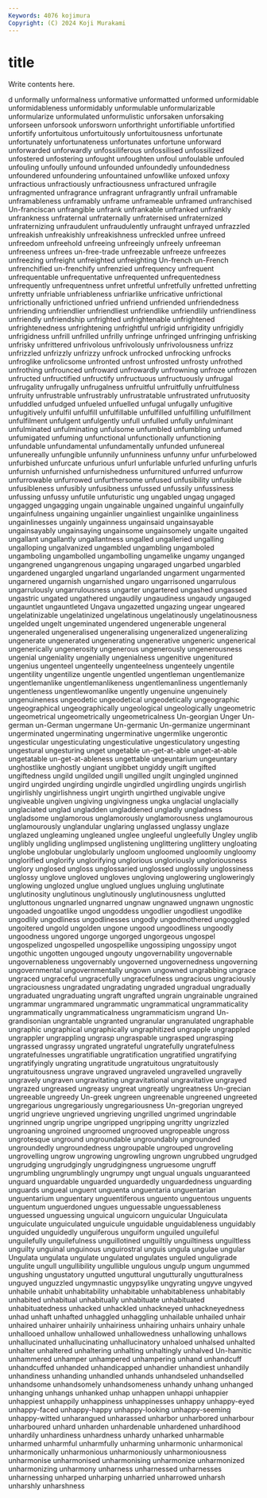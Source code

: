 ```yaml
---
Keywords: 4076 kojimura
Copyright: (C) 2024 Koji Murakami
---
```


# title

Write contents here.



d unformally
unformalness unformative unformatted unformed unformidable unformidableness unformidably unformulable unformularizable unformularize
unformulated unformulistic unforsaken unforsaking unforseen unforsook unforsworn unforthright unfortifiable unfortified
unfortify unfortuitous unfortuitously unfortuitousness unfortunate unfortunately unfortunateness unfortunates unfortune unforward
unforwarded unforwardly unfossiliferous unfossilised unfossilized unfostered unfostering unfought unfoughten unfoul
unfoulable unfouled unfouling unfoully unfound unfounded unfoundedly unfoundedness unfoundered unfoundering
unfountained unfowllike unfoxed unfoxy unfractious unfractiously unfractiousness unfractured unfragile unfragmented
unfragrance unfragrant unfragrantly unfrail unframable unframableness unframably unframe unframeable unframed
unfranchised Un-franciscan unfrangible unfrank unfrankable unfranked unfrankly unfrankness unfraternal unfraternally
unfraternised unfraternized unfraternizing unfraudulent unfraudulently unfraught unfrayed unfrazzled unfreakish unfreakishly
unfreakishness unfreckled unfree unfreed unfreedom unfreehold unfreeing unfreeingly unfreely unfreeman
unfreeness unfrees un-free-trade unfreezable unfreeze unfreezes unfreezing unfreight unfreighted unfreighting
Un-french un-French unfrenchified un-frenchify unfrenzied unfrequency unfrequent unfrequentable unfrequentative unfrequented
unfrequentedness unfrequently unfrequentness unfret unfretful unfretfully unfretted unfretting unfretty unfriable
unfriableness unfriarlike unfricative unfrictional unfrictionally unfrictioned unfried unfriend unfriended unfriendedness
unfriending unfriendlier unfriendliest unfriendlike unfriendlily unfriendliness unfriendly unfriendship unfrighted unfrightenable
unfrightened unfrightenedness unfrightening unfrightful unfrigid unfrigidity unfrigidly unfrigidness unfrill unfrilled
unfrilly unfringe unfringed unfringing unfrisking unfrisky unfrittered unfrivolous unfrivolously unfrivolousness
unfrizz unfrizzled unfrizzly unfrizzy unfrock unfrocked unfrocking unfrocks unfroglike unfrolicsome
unfronted unfrost unfrosted unfrosty unfrothed unfrothing unfrounced unfroward unfrowardly unfrowning
unfroze unfrozen unfructed unfructified unfructify unfructuous unfructuously unfrugal unfrugality unfrugally
unfrugalness unfruitful unfruitfully unfruitfulness unfruity unfrustrable unfrustrably unfrustratable unfrustrated unfrutuosity
unfuddled unfudged unfueled unfuelled unfugal unfugally unfugitive unfugitively unfulfil unfulfill
unfulfillable unfulfilled unfulfilling unfulfillment unfulfilment unfulgent unfulgently unfull unfulled unfully
unfulminant unfulminated unfulminating unfulsome unfumbled unfumbling unfumed unfumigated unfuming unfunctional
unfunctionally unfunctioning unfundable unfundamental unfundamentally unfunded unfunereal unfunereally unfungible unfunnily
unfunniness unfunny unfur unfurbelowed unfurbished unfurcate unfurious unfurl unfurlable unfurled
unfurling unfurls unfurnish unfurnished unfurnishedness unfurnitured unfurred unfurrow unfurrowable unfurrowed
unfurthersome unfused unfusibility unfusible unfusibleness unfusibly unfusibness unfussed unfussily unfussiness
unfussing unfussy unfutile unfuturistic ung ungabled ungag ungaged ungagged ungagging
ungain ungainable ungained ungainful ungainfully ungainfulness ungaining ungainlier ungainliest ungainlike
ungainliness ungainlinesses ungainly ungainness ungainsaid ungainsayable ungainsayably ungainsaying ungainsome ungainsomely
ungaite ungaited ungallant ungallantly ungallantness ungalled ungalleried ungalling ungalloping ungalvanized
ungambled ungambling ungamboled ungamboling ungambolled ungambolling ungamelike ungamy unganged ungangrened
ungangrenous ungaping ungaraged ungarbed ungarbled ungardened ungargled ungarland ungarlanded ungarment
ungarmented ungarnered ungarnish ungarnished ungaro ungarrisoned ungarrulous ungarrulously ungarrulousness ungarter
ungartered ungashed ungassed ungastric ungated ungathered ungaudily ungaudiness ungaudy ungauged
ungauntlet ungauntleted Ungava ungazetted ungazing ungear ungeared ungelatinizable ungelatinized ungelatinous
ungelatinously ungelatinousness ungelded ungelt ungeminated ungendered ungenerable ungeneral ungeneraled ungeneralised
ungeneralising ungeneralized ungeneralizing ungenerate ungenerated ungenerating ungenerative ungeneric ungenerical ungenerically
ungenerosity ungenerous ungenerously ungenerousness ungenial ungeniality ungenially ungenialness ungenitive ungenitured
ungenius ungenteel ungenteelly ungenteelness ungenteely ungentile ungentility ungentilize ungentle ungentled
ungentleman ungentlemanize ungentlemanlike ungentlemanlikeness ungentlemanliness ungentlemanly ungentleness ungentlewomanlike ungently ungenuine
ungenuinely ungenuineness ungeodetic ungeodetical ungeodetically ungeographic ungeographical ungeographically ungeological ungeologically
ungeometric ungeometrical ungeometrically ungeometricalness Un-georgian Unger Un-german un-German ungermane Un-germanic
Un-germanize ungerminant ungerminated ungerminating ungerminative ungermlike ungerontic ungesticular ungesticulating ungesticulative
ungesticulatory ungesting ungestural ungesturing unget ungetable un-get-at-able unget-at-able ungetatable un-get-at-ableness
ungettable ungeuntarium ungeuntary unghostlike unghostly ungiant ungibbet ungiddy ungift ungifted
ungiftedness ungild ungilded ungill ungilled ungilt ungingled unginned ungird ungirded
ungirding ungirdle ungirdled ungirdling ungirds ungirlish ungirlishly ungirlishness ungirt ungirth
ungirthed ungivable ungive ungiveable ungiven ungiving ungivingness ungka unglacial unglacially
unglaciated unglad ungladden ungladdened ungladly ungladness ungladsome unglamorous unglamorously unglamorousness
unglamourous unglamourously unglandular unglaring unglassed unglassy unglaze unglazed ungleaming ungleaned
unglee ungleeful ungleefully Ungley unglib unglibly ungliding unglimpsed unglistening unglittering
unglittery ungloating unglobe unglobular unglobularly ungloom ungloomed ungloomily ungloomy unglorified
unglorify unglorifying unglorious ungloriously ungloriousness unglory unglosed ungloss unglossaried unglossed
unglossily unglossiness unglossy unglove ungloved ungloves ungloving unglowering ungloweringly unglowing
unglozed unglue unglued unglues ungluing unglutinate unglutinosity unglutinous unglutinously unglutinousness
unglutted ungluttonous ungnarled ungnarred ungnaw ungnawed ungnawn ungnostic ungoaded ungoatlike
ungod ungoddess ungodlier ungodliest ungodlike ungodlily ungodliness ungodlinesses ungodly ungodmothered
ungoggled ungoitered ungold ungolden ungone ungood ungoodliness ungoodly ungoodness ungored
ungorge ungorged ungorgeous ungospel ungospelized ungospelled ungospellike ungossiping ungossipy ungot
ungothic ungotten ungouged ungouty ungovernability ungovernable ungovernableness ungovernably ungoverned ungovernedness
ungoverning ungovernmental ungovernmentally ungown ungowned ungrabbing ungrace ungraced ungraceful ungracefully
ungracefulness ungracious ungraciously ungraciousness ungradated ungradating ungraded ungradual ungradually ungraduated
ungraduating ungraft ungrafted ungrain ungrainable ungrained ungrammar ungrammared ungrammatic ungrammatical
ungrammaticality ungrammatically ungrammaticalness ungrammaticism ungrand Un-grandisonian ungrantable ungranted ungranular ungranulated
ungraphable ungraphic ungraphical ungraphically ungraphitized ungrapple ungrappled ungrappler ungrappling ungrasp
ungraspable ungrasped ungrasping ungrassed ungrassy ungrated ungrateful ungratefully ungratefulness ungratefulnesses
ungratifiable ungratification ungratified ungratifying ungratifyingly ungrating ungratitude ungratuitous ungratuitously ungratuitousness
ungrave ungraved ungraveled ungravelled ungravelly ungravely ungraven ungravitating ungravitational ungravitative
ungrayed ungrazed ungreased ungreasy ungreat ungreatly ungreatness Un-grecian ungreeable ungreedy
Un-greek ungreen ungreenable ungreened ungreeted ungregarious ungregariously ungregariousness Un-gregorian ungreyed
ungrid ungrieve ungrieved ungrieving ungrilled ungrimed ungrindable ungrinned ungrip ungripe
ungripped ungripping ungritty ungrizzled ungroaning ungroined ungroomed ungrooved ungropeable ungross
ungrotesque unground ungroundable ungroundably ungrounded ungroundedly ungroundedness ungroupable ungrouped ungroveling
ungrovelling ungrow ungrowing ungrowling ungrown ungrubbed ungrudged ungrudging ungrudgingly ungrudgingness
ungruesome ungruff ungrumbling ungrumblingly ungrumpy ungt ungual unguals unguaranteed unguard
unguardable unguarded unguardedly unguardedness unguarding unguards ungueal unguent unguenta unguentaria
unguentarian unguentarium unguentary unguentiferous unguento unguentous unguents unguentum unguerdoned ungues
unguessable unguessableness unguessed unguessing unguical unguicorn unguicular Unguiculata unguiculate unguiculated
unguicule unguidable unguidableness unguidably unguided unguidedly unguiferous unguiform unguiled unguileful
unguilefully unguilefulness unguillotined unguiltily unguiltiness unguiltless unguilty unguinal unguinous unguirostral
unguis ungula ungulae ungular Ungulata ungulata ungulate ungulated ungulates unguled
unguligrade ungulite ungull ungullibility ungullible ungulous ungulp ungum ungummed ungushing
ungustatory ungutted unguttural ungutturally ungutturalness unguyed unguzzled ungymnastic ungypsylike ungyrating
ungyve ungyved unhabile unhabit unhabitability unhabitable unhabitableness unhabitably unhabited unhabitual
unhabitually unhabituate unhabituated unhabituatedness unhacked unhackled unhackneyed unhackneyedness unhad unhaft
unhafted unhaggled unhaggling unhailable unhailed unhair unhaired unhairer unhairily unhairiness
unhairing unhairs unhairy unhale unhallooed unhallow unhallowed unhallowedness unhallowing unhallows
unhallucinated unhallucinating unhallucinatory unhaloed unhalsed unhalted unhalter unhaltered unhaltering unhalting
unhaltingly unhalved Un-hamitic unhammered unhamper unhampered unhampering unhand unhandcuff unhandcuffed
unhanded unhandicapped unhandier unhandiest unhandily unhandiness unhanding unhandled unhands unhandseled
unhandselled unhandsome unhandsomely unhandsomeness unhandy unhang unhanged unhanging unhangs unhanked
unhap unhappen unhappi unhappier unhappiest unhappily unhappiness unhappinesses unhappy unhappy-eyed
unhappy-faced unhappy-happy unhappy-looking unhappy-seeming unhappy-witted unharangued unharassed unharbor unharbored unharbour
unharboured unhard unharden unhardenable unhardened unhardihood unhardily unhardiness unhardness unhardy
unharked unharmable unharmed unharmful unharmfully unharming unharmonic unharmonical unharmonically unharmonious
unharmoniously unharmoniousness unharmonise unharmonised unharmonising unharmonize unharmonized unharmonizing unharmony unharness
unharnessed unharnesses unharnessing unharped unharping unharried unharrowed unharsh unharshly unharshness
